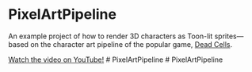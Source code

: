 # PixelArtPipeline
An example project of how to render 3D characters as Toon-lit sprites— based on the character art pipeline of the popular game, [Dead Cells](https://dead-cells.com/).

[Watch the video on YouTube!](https://youtu.be/iNDRre6q98g)
#   P i x e l A r t P i p e l i n e  
 #   P i x e l A r t P i p e l i n e  
 